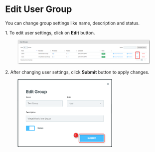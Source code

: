 # Edit User Group

You can change group settings like name, description and status.

1\.      To edit user settings, click on **Edit** button.

<figure><img src="../../../.gitbook/assets/image (366).png" alt=""><figcaption></figcaption></figure>

2\.      After changing user settings, click **Submit** button to apply changes.

<div align="left">

<figure><img src="../../../.gitbook/assets/image (368).png" alt="" width="303"><figcaption></figcaption></figure>

</div>
